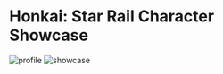# Honkai: Star Rail Character Showcase

![profile](https://github.com/picklejason/starrail/blob/main/api/static/profile.png?raw=true)
![showcase](https://github.com/picklejason/starrail/blob/main/api/static/showcase.png?raw=true)
